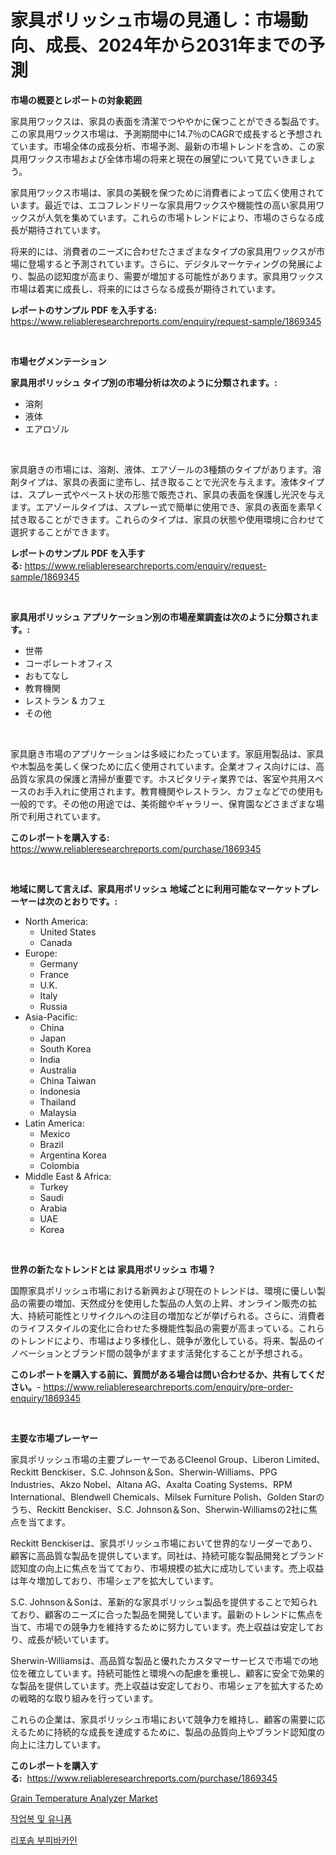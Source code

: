 <p><h1>家具ポリッシュ市場の見通し：市場動向、成長、2024年から2031年までの予測</h1></p><p><strong>市場の概要とレポートの対象範囲</strong></p>
<p><p>家具用ワックスは、家具の表面を清潔でつややかに保つことができる製品です。この家具用ワックス市場は、予測期間中に14.7％のCAGRで成長すると予想されています。市場全体の成長分析、市場予測、最新の市場トレンドを含め、この家具用ワックス市場および全体市場の将来と現在の展望について見ていきましょう。</p><p>家具用ワックス市場は、家具の美観を保つために消費者によって広く使用されています。最近では、エコフレンドリーな家具用ワックスや機能性の高い家具用ワックスが人気を集めています。これらの市場トレンドにより、市場のさらなる成長が期待されています。</p><p>将来的には、消費者のニーズに合わせたさまざまなタイプの家具用ワックスが市場に登場すると予測されています。さらに、デジタルマーケティングの発展により、製品の認知度が高まり、需要が増加する可能性があります。家具用ワックス市場は着実に成長し、将来的にはさらなる成長が期待されています。</p></p>
<p><strong>レポートのサンプル PDF を入手する:</strong> <a href="https://www.reliableresearchreports.com/enquiry/request-sample/1869345">https://www.reliableresearchreports.com/enquiry/request-sample/1869345</a></p>
<p>&nbsp;</p>
<p><strong>市場セグメンテーション</strong></p>
<p><strong>家具用ポリッシュ タイプ別の市場分析は次のように分類されます。:</strong></p>
<p><ul><li>溶剤</li><li>液体</li><li>エアロゾル</li></ul></p>
<p>&nbsp;</p>
<p><p>家具磨きの市場には、溶剤、液体、エアゾールの3種類のタイプがあります。溶剤タイプは、家具の表面に塗布し、拭き取ることで光沢を与えます。液体タイプは、スプレー式やペースト状の形態で販売され、家具の表面を保護し光沢を与えます。エアゾールタイプは、スプレー式で簡単に使用でき、家具の表面を素早く拭き取ることができます。これらのタイプは、家具の状態や使用環境に合わせて選択することができます。</p></p>
<p><strong>レポートのサンプル PDF を入手する:</strong>&nbsp;<a href="https://www.reliableresearchreports.com/enquiry/request-sample/1869345">https://www.reliableresearchreports.com/enquiry/request-sample/1869345</a></p>
<p>&nbsp;</p>
<p><strong> 家具用ポリッシュ アプリケーション別の市場産業調査は次のように分類されます。:</strong></p>
<p><ul><li>世帯</li><li>コーポレートオフィス</li><li>おもてなし</li><li>教育機関</li><li>レストラン & カフェ</li><li>その他</li></ul></p>
<p>&nbsp;</p>
<p><p>家具磨き市場のアプリケーションは多岐にわたっています。家庭用製品は、家具や木製品を美しく保つために広く使用されています。企業オフィス向けには、高品質な家具の保護と清掃が重要です。ホスピタリティ業界では、客室や共用スペースのお手入れに使用されます。教育機関やレストラン、カフェなどでの使用も一般的です。その他の用途では、美術館やギャラリー、保育園などさまざまな場所で利用されています。</p></p>
<p><strong>このレポートを購入する:</strong>&nbsp; <a href="https://www.reliableresearchreports.com/purchase/1869345">https://www.reliableresearchreports.com/purchase/1869345</a></p>
<p>&nbsp;</p>
<p><strong>地域に関して言えば、家具用ポリッシュ 地域ごとに利用可能なマーケットプレーヤーは次のとおりです。:</strong></p>
<p><ul>
    <li>
        North America:
        <ul>
            <li>United States</li>
            <li>Canada</li>
        </ul>
    </li>
    <li>
        Europe:
        <ul>
            <li>Germany</li>
            <li>France</li>
            <li>U.K.</li>
            <li>Italy</li>
            <li>Russia</li>
        </ul>
    </li>
    <li>
        Asia-Pacific:
        <ul>
            <li>China</li>
            <li>Japan</li>
            <li>South Korea</li>
            <li>India</li>
            <li>Australia</li>
            <li>China Taiwan</li>
            <li>Indonesia</li>
            <li>Thailand</li>
            <li>Malaysia</li>
        </ul>
    </li>
    <li>
        Latin America:
        <ul>
            <li>Mexico</li>
            <li>Brazil</li>
            <li>Argentina Korea</li>
            <li>Colombia</li>
        </ul>
    </li>
    <li>
        Middle East & Africa:
        <ul>
            <li>Turkey</li>
            <li>Saudi</li>
            <li>Arabia</li>
            <li>UAE</li>
            <li>Korea</li>
        </ul>
    </li>
    </ul></p>
<p>&nbsp;</p>
<p><strong>世界の新たなトレンドとは 家具用ポリッシュ 市場？</strong></p>
<p><p>国際家具ポリッシュ市場における新興および現在のトレンドは、環境に優しい製品の需要の増加、天然成分を使用した製品の人気の上昇、オンライン販売の拡大、持続可能性とリサイクルへの注目の増加などが挙げられる。さらに、消費者のライフスタイルの変化に合わせた多機能性製品の需要が高まっている。これらのトレンドにより、市場はより多様化し、競争が激化している。将来、製品のイノベーションとブランド間の競争がますます活発化することが予想される。</p></p>
<p><strong>このレポートを購入する前に、質問がある場合は問い合わせるか、共有してください。</strong>- <a href="https://www.reliableresearchreports.com/enquiry/pre-order-enquiry/1869345">https://www.reliableresearchreports.com/enquiry/pre-order-enquiry/1869345</a></p>
<p>&nbsp;</p>
<p><strong>主要な市場プレーヤー</strong></p>
<p><p>家具ポリッシュ市場の主要プレーヤーであるCleenol Group、Liberon Limited、Reckitt Benckiser、S.C. Johnson＆Son、Sherwin-Williams、PPG Industries、Akzo Nobel、Altana AG、Axalta Coating Systems、RPM International、Blendwell Chemicals、Milsek Furniture Polish、Golden Starのうち、Reckitt Benckiser、S.C. Johnson＆Son、Sherwin-Williamsの2社に焦点を当てます。</p><p>Reckitt Benckiserは、家具ポリッシュ市場において世界的なリーダーであり、顧客に高品質な製品を提供しています。同社は、持続可能な製品開発とブランド認知度の向上に焦点を当てており、市場規模の拡大に成功しています。売上収益は年々増加しており、市場シェアを拡大しています。</p><p>S.C. Johnson＆Sonは、革新的な家具ポリッシュ製品を提供することで知られており、顧客のニーズに合った製品を開発しています。最新のトレンドに焦点を当て、市場での競争力を維持するために努力しています。売上収益は安定しており、成長が続いています。</p><p>Sherwin-Williamsは、高品質な製品と優れたカスタマーサービスで市場での地位を確立しています。持続可能性と環境への配慮を重視し、顧客に安全で効果的な製品を提供しています。売上収益は安定しており、市場シェアを拡大するための戦略的な取り組みを行っています。</p><p>これらの企業は、家具ポリッシュ市場において競争力を維持し、顧客の需要に応えるために持続的な成長を達成するために、製品の品質向上やブランド認知度の向上に注力しています。</p></p>
<p><strong>このレポートを購入する:</strong>&nbsp;&nbsp;<a href="https://www.reliableresearchreports.com/purchase/1869345">https://www.reliableresearchreports.com/purchase/1869345</a></p>
<p><p><a href="https://funky-papaya-cf4.notion.site/Grain-Temperature-Analyzer-Market-Research-Report-Unlocks-Analysis-on-the-Market-Financial-Status-M-511d4fe7ded147cda684d2488b6d4bf9">Grain Temperature Analyzer Market</a></p><p><a href="https://medium.com/@costelcaramitru2022/%EC%9B%8C%ED%81%AC%EC%9B%A8%EC%96%B4-%EB%B0%8F-%EC%9C%A0%EB%8B%88%ED%8F%BC-%EC%8B%9C%EC%9E%A5-%ED%86%B5%EC%B0%B0-%EC%8B%9C%EC%9E%A5-%EB%8F%99%ED%96%A5-%EC%84%B1%EC%9E%A5-2024%EB%85%84%EB%B6%80%ED%84%B0-2031%EB%85%84%EA%B9%8C%EC%A7%80-%EC%98%88%EC%83%81%EB%90%9C-%EB%B3%80%ED%99%94%EC%97%AC%EB%8D%9C-420688891a8c">작업복 및 유니폼</a></p><p><a href="https://medium.com/@hershelkris/%EB%A6%AC%ED%8F%AC%EC%A2%80-%EB%B9%84%ED%94%84%EB%B0%94%EC%BC%80%EC%9D%B8-%EC%8B%9C%EC%9E%A5-%EC%A1%B0%EC%82%AC-%EB%B3%B4%EA%B3%A0%EC%84%9C-%EA%B7%B8-%EC%97%AD%EC%82%AC-%EB%B0%8F-2024%EB%85%84%EB%B6%80%ED%84%B0-2031%EB%85%84%EA%B9%8C%EC%A7%80%EC%9D%98-%EC%98%88%EC%B8%A1-4e3d4b95beaf">리포솜 부피바카인</a></p></p>